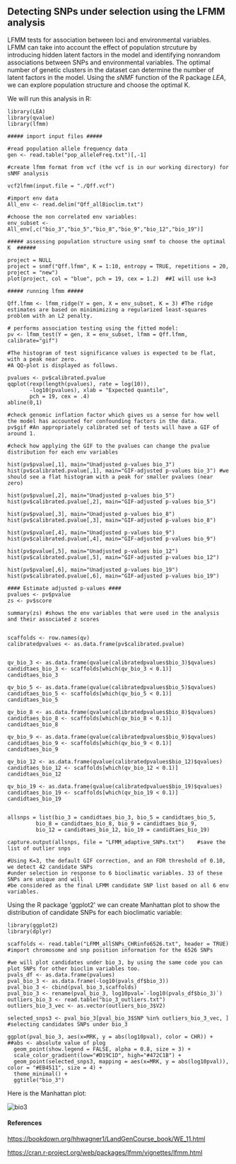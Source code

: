 ## Detecting SNPs under selection using the LFMM analysis


LFMM tests for association between loci and environmental variables. LFMM can take into account the effect of population strcuture by introducing hidden latent factors in the model and identifying nonrandom associations between SNPs and environmental variables.
The optimal number of genetic clusters in the dataset can determine the number of latent factors in the model. Using the _sNMF_ function of the R package _LEA_, we can explore population structure and choose the optimal K.


We will run this analysis in R:

```
library(LEA)    
library(qvalue)   
library(lfmm) 

##### import input files #####

#read population allele frequency data
gen <- read.table("pop_alleleFreq.txt")[,-1]

#create lfmm format from vcf (the vcf is in our working directory) for sNMF analysis

vcf2lfmm(input.file = "./Qff.vcf")

#import env data
All_env <- read.delim("Qff_allBioclim.txt")

#choose the non correlated env variables:
env_subset <- All_env[,c("bio_3","bio_5","bio_8","bio_9","bio_12","bio_19")]

##### assessing population structure using snmf to choose the optimal K  ######

project = NULL
project = snmf("Qff.lfmm", K = 1:10, entropy = TRUE, repetitions = 20, project = "new")
plot(project, col = "blue", pch = 19, cex = 1.2)  ##I will use k=3 

##### running lfmm #####

Qff.lfmm <- lfmm_ridge(Y = gen, X = env_subset, K = 3) #The ridge estimates are based on minimimizing a regularized least-squares problem with an L2 penalty.

# performs association testing using the fitted model:
pv <- lfmm_test(Y = gen, X = env_subset, lfmm = Qff.lfmm, calibrate="gif")

#The histogram of test significance values is expected to be flat, with a peak near zero.
#A QQ-plot is displayed as follows.

pvalues <- pv$calibrated.pvalue 
qqplot(rexp(length(pvalues), rate = log(10)),
       -log10(pvalues), xlab = "Expected quantile",
       pch = 19, cex = .4)
abline(0,1)

#check genomic inflation factor which gives us a sense for how well the model has accounted for confounding factors in the data.
pv$gif #An appropriately calibrated set of tests will have a GIF of around 1.

#check how applying the GIF to the pvalues can change the pvalue distribution for each env variables

hist(pv$pvalue[,1], main="Unadjusted p-values bio_3")        
hist(pv$calibrated.pvalue[,1], main="GIF-adjusted p-values bio_3") #we should see a flat histogram with a peak for smaller pvalues (near zero)
                                                                   
hist(pv$pvalue[,2], main="Unadjusted p-values bio_5")        
hist(pv$calibrated.pvalue[,2], main="GIF-adjusted p-values bio_5") 

hist(pv$pvalue[,3], main="Unadjusted p-values bio_8")        
hist(pv$calibrated.pvalue[,3], main="GIF-adjusted p-values bio_8") 

hist(pv$pvalue[,4], main="Unadjusted p-values bio_9")        
hist(pv$calibrated.pvalue[,4], main="GIF-adjusted p-values bio_9") 

hist(pv$pvalue[,5], main="Unadjusted p-values bio_12")        
hist(pv$calibrated.pvalue[,5], main="GIF-adjusted p-values bio_12") 

hist(pv$pvalue[,6], main="Unadjusted p-values bio_19")        
hist(pv$calibrated.pvalue[,6], main="GIF-adjusted p-values bio_19") 

#### Estimate adjusted p-values ####
pvalues <- pv$pvalue 
zs <- pv$score  

summary(zs) #shows the env variables that were used in the analysis and their associated z scores


scaffolds <- row.names(qv)
calibratedpvalues <- as.data.frame(pv$calibrated.pvalue)


qv_bio_3 <- as.data.frame(qvalue(calibratedpvalues$bio_3)$qvalues)
candidtaes_bio_3 <- scaffolds[which(qv_bio_3 < 0.1)]
candidtaes_bio_3

qv_bio_5 <- as.data.frame(qvalue(calibratedpvalues$bio_5)$qvalues)
candidtaes_bio_5 <- scaffolds[which(qv_bio_5 < 0.1)]
candidtaes_bio_5

qv_bio_8 <- as.data.frame(qvalue(calibratedpvalues$bio_8)$qvalues)
candidtaes_bio_8 <- scaffolds[which(qv_bio_8 < 0.1)]
candidtaes_bio_8

qv_bio_9 <- as.data.frame(qvalue(calibratedpvalues$bio_9)$qvalues)
candidtaes_bio_9 <- scaffolds[which(qv_bio_9 < 0.1)]
candidtaes_bio_9

qv_bio_12 <- as.data.frame(qvalue(calibratedpvalues$bio_12)$qvalues)
candidtaes_bio_12 <- scaffolds[which(qv_bio_12 < 0.1)]
candidtaes_bio_12

qv_bio_19 <- as.data.frame(qvalue(calibratedpvalues$bio_19)$qvalues)
candidtaes_bio_19 <- scaffolds[which(qv_bio_19 < 0.1)]
candidtaes_bio_19


allsnps = list(bio_3 = candidtaes_bio_3, bio_5 = candidtaes_bio_5, 
         bio_8 = candidtaes_bio_8, bio_9 = candidtaes_bio_9, 
         bio_12 = candidtaes_bio_12, bio_19 = candidtaes_bio_19)

capture.output(allsnps, file = "LFMM_adaptive_SNPs.txt")    #save the list of outlier snps

#Using K=3, the default GIF correction, and an FDR threshold of 0.10, we detect 42 candidate SNPs 
#under selection in response to 6 bioclimatic variables. 33 of these SNPs are unique and will
#be considered as the final LFMM candidate SNP list based on all 6 env variables.
```

Using the R package 'ggplot2' we can create Manhattan plot to show the distribution of candidate SNPs for each bioclimatic variable:

```
library(ggplot2)
library(dplyr)

scaffolds <- read.table("LFMM_allSNPs_CHRinfo6526.txt", header = TRUE) #import chromosome and snp position information for the 6526 SNPs

#we will plot candidates under bio_3, by using the same code you can plot SNPs for other bioclim variables too.
pvals_df <- as.data.frame(pvalues)
pval_bio_3 <- as.data.frame(-log10(pvals_df$bio_3))
pval_bio_3 <- cbind(pval_bio_3,scaffolds)
pval_bio_3 <- rename(pval_bio_3, log10pval=`-log10(pvals_df$bio_3)`)
outliers_bio_3 <- read.table("bio_3_outliers.txt")
outliers_bio_3_vec <- as.vector(outliers_bio_3$V2)

selected_snps3 <- pval_bio_3[pval_bio_3$SNP %in% outliers_bio_3_vec, ] #selecting candidates SNPs under bio_3

ggplot(pval_bio_3, aes(x=MRK, y = abs(log10pval), color = CHR)) + ##abs <- absolute value of plog
  geom_point(show.legend = FALSE, alpha = 0.8, size = 3) +
  scale_color_gradient(low="#D19C1D", high="#472C1B") +
  geom_point(selected_snps3, mapping = aes(x=MRK, y = abs(log10pval)), color = "#EB4511", size = 4) +
  theme_minimal() +
  ggtitle("bio_3")
```

Here is the Manhattan plot:

![bio3](https://user-images.githubusercontent.com/13001264/186780672-7fd7fee2-4d11-4f98-8dd7-fa5db4bef68e.png)



#### References
https://bookdown.org/hhwagner1/LandGenCourse_book/WE_11.html

https://cran.r-project.org/web/packages/lfmm/vignettes/lfmm.html




